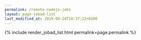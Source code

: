 ```yaml
---
permalink: /remote-nodejs-jobs
layout: page-jobad-list
last_modified_at: 2019-09-24T18:37:22+0200
---
```

{% include render_jobad_list.html permalink=page.permalink %}
